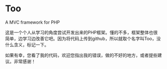 # Too
A MVC framework for PHP

这是一个个人从学习的角度尝试开发出来的PHP框架。懂的不多，框架整体也很简单，边学习边改善它吧。因为将代码上传到github，所以就取个名字叫Too，没什么含义，标记一下。

如果有幸，您看了我的代码，欢迎您指出我的错误，做的不好的地方，或者提些建议。非常感谢！
